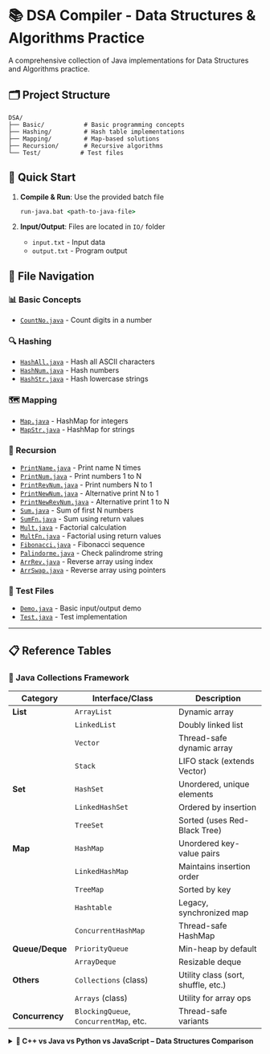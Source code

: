 # 📚 DSA Compiler - Data Structures & Algorithms Practice

A comprehensive collection of Java implementations for Data Structures and Algorithms practice.

## 🗂️ Project Structure

```
DSA/
├── Basic/           # Basic programming concepts
├── Hashing/         # Hash table implementations
├── Mapping/         # Map-based solutions
├── Recursion/       # Recursive algorithms
└── Test/           # Test files
```

## 🚀 Quick Start

1. **Compile & Run**: Use the provided batch file
   ```cmd
   run-java.bat <path-to-java-file>
   ```

2. **Input/Output**: Files are located in `IO/` folder
   - `input.txt` - Input data
   - `output.txt` - Program output

## 📁 File Navigation

### 📊 Basic Concepts
- [`CountNo.java`](DSA/Basic/CountNo.java) - Count digits in a number

### 🔍 Hashing
- [`HashAll.java`](DSA/Hashing/HashAll.java) - Hash all ASCII characters
- [`HashNum.java`](DSA/Hashing/HashNum.java) - Hash numbers
- [`HashStr.java`](DSA/Hashing/HashStr.java) - Hash lowercase strings

### 🗺️ Mapping
- [`Map.java`](DSA/Mapping/Map.java) - HashMap for integers
- [`MapStr.java`](DSA/Mapping/MapStr.java) - HashMap for strings

### 🔄 Recursion
- [`PrintName.java`](DSA/Recursion/PrintName.java) - Print name N times
- [`PrintNum.java`](DSA/Recursion/PrintNum.java) - Print numbers 1 to N
- [`PrintRevNum.java`](DSA/Recursion/PrintRevNum.java) - Print numbers N to 1
- [`PrintNewNum.java`](DSA/Recursion/PrintNewNum.java) - Alternative print N to 1
- [`PrintNewRevNum.java`](DSA/Recursion/PrintNewRevNum.java) - Alternative print 1 to N
- [`Sum.java`](DSA/Recursion/Sum.java) - Sum of first N numbers
- [`SumFn.java`](DSA/Recursion/SumFn.java) - Sum using return values
- [`Mult.java`](DSA/Recursion/Mult.java) - Factorial calculation
- [`MultFn.java`](DSA/Recursion/MultFn.java) - Factorial using return values
- [`Fibonacci.java`](DSA/Recursion/Fibonacci.java) - Fibonacci sequence
- [`Palindorme.java`](DSA/Recursion/Palindorme.java) - Check palindrome string
- [`ArrRev.java`](DSA/Recursion/ArrRev.java) - Reverse array using index
- [`ArrSwap.java`](DSA/Recursion/ArrSwap.java) - Reverse array using pointers

### 🧪 Test Files
- [`Demo.java`](DSA/Test/Demo.java) - Basic input/output demo
- [`Test.java`](DSA/Test/Test.java) - Test implementation

---

## 📋 Reference Tables

### 🔸 Java Collections Framework

| Category              | Interface/Class                            | Description                         |
| --------------------- | ------------------------------------------ | ----------------------------------- |
| **List**        | `ArrayList`                              | Dynamic array                       |
|                       | `LinkedList`                             | Doubly linked list                  |
|                       | `Vector`                                 | Thread-safe dynamic array           |
|                       | `Stack`                                  | LIFO stack (extends Vector)         |
| **Set**         | `HashSet`                                | Unordered, unique elements          |
|                       | `LinkedHashSet`                          | Ordered by insertion                |
|                       | `TreeSet`                                | Sorted (uses Red-Black Tree)        |
| **Map**         | `HashMap`                                | Unordered key-value pairs           |
|                       | `LinkedHashMap`                          | Maintains insertion order           |
|                       | `TreeMap`                                | Sorted by key                       |
|                       | `Hashtable`                              | Legacy, synchronized map            |
|                       | `ConcurrentHashMap`                      | Thread-safe HashMap                 |
| **Queue/Deque** | `PriorityQueue`                          | Min-heap by default                 |
|                       | `ArrayDeque`                             | Resizable deque                     |
| **Others**      | `Collections` (class)                    | Utility class (sort, shuffle, etc.) |
|                       | `Arrays` (class)                         | Utility for array ops               |
| **Concurrency** | `BlockingQueue`, `ConcurrentMap`, etc. | Thread-safe variants                |

<details>
<summary><strong>🔸 C++ vs Java vs Python vs JavaScript – Data Structures Comparison</strong></summary>

| **Category**        | **C++ STL**          | **Java**             | **Python**                            | **JavaScript**              |
| ------------------------- | -------------------------- | -------------------------- | ------------------------------------------- | --------------------------------- |
| **Dynamic Array**   | `vector`                 | `ArrayList`              | `list`                                    | `Array`                         |
| **Linked List**     | `list`, `forward_list` | `LinkedList`             | `collections.deque`                       | Manual using objects/nodes        |
| **Stack**           | `stack`                  | `Stack`, `Deque`       | `list` / `deque`                        | `Array.push()` / `pop()`      |
| **Queue**           | `queue`                  | `Queue`, `Deque`       | `deque`, `queue.Queue`                  | `Array.push()` / `shift()`    |
| **Priority Queue**  | `priority_queue`         | `PriorityQueue`          | `heapq` module                            | Implement manually                |
| **Deque**           | `deque`                  | `ArrayDeque`             | `collections.deque`                       | Custom (via `Array`)            |
| **Set (Ordered)**   | `set`                    | `TreeSet`                | `sortedcontainers`                        | `Set` (insertion order)         |
| **Set (Unordered)** | `unordered_set`          | `HashSet`                | `set`                                     | `Set`                           |
| **Map (Ordered)**   | `map`                    | `TreeMap`                | `collections.OrderedDict` (Py < 3.7)      | `Map` (insertion order)         |
| **Map (Unordered)** | `unordered_map`          | `HashMap`                | `dict` (unordered pre-3.7, ordered after) | `Object` or `Map`             |
| **Multimap**        | `multimap`               | `Map<K, List<V>>`        | `defaultdict(list)`                       | `Map<K, Array>` or Object       |
| **Multiset**        | `multiset`               | N/A                        | `collections.Counter`                     | `Object` with counts            |
| **Thread-safe Map** | N/A                        | `ConcurrentHashMap`      | `threading.Lock + dict`                   | Use locks or libraries            |
| **Sorting**         | `<algorithm>`            | `Collections.sort()`     | `sorted()`, `.sort()`                   | `Array.sort()`                  |
| **Iterators**       | Iterators                  | `Iterator`, `Iterable` | `iter()`, `next()`                      | `Symbol.iterator`, `for...of` |
| **Utilities**       | `<algorithm>`            | `Collections`            | `itertools`, `functools`                | Lodash, Underscore.js             |

</details>
